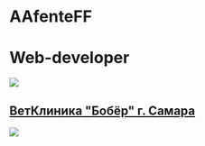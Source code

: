 # AAfenteFF
# Web-developer
![](https://pp.userapi.com/c830109/v830109844/11cde3/arR2x5zsUf4.jpg)
## [ВетКлиника "Бобёр" г. Самара](http.vetbober.ru")
![](https://preview.ibb.co/j7xyqJ/image.jpg" )
